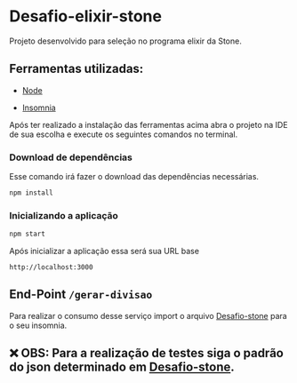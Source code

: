 # Desafio-elixir-stone
Projeto desenvolvido para seleção no programa elixir da Stone.

## Ferramentas utilizadas:

* [Node](https://nodejs.org/en/)

* [Insomnia](https://support.insomnia.rest/article/11-getting-started)

Após ter realizado a instalação das ferramentas acima abra o projeto na IDE de sua escolha e execute os seguintes comandos no terminal.

### Download de dependências

Esse comando irá fazer o download das dependências necessárias.

```bash
npm install
```
### Inicializando a aplicação

```bash
npm start
```

Após inicializar a aplicação essa será sua URL base

`http://localhost:3000`

## End-Point `/gerar-divisao`

Para realizar o consumo desse serviço import o arquivo [Desafio-stone](https://github.com/ReinaldoJuvino/Desafio-elixir-stone/blob/master/Desafio-stone.json) para o seu insomnia.

## :x: OBS: Para a realização de testes siga o padrão do json determinado em [Desafio-stone](https://github.com/ReinaldoJuvino/Desafio-elixir-stone/blob/master/Desafio-stone.json).

